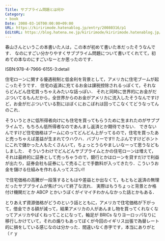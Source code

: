 ```yaml
---
Title: サブプライム問題とは何か
Category:
- book
Date: 2008-03-16T00:00:00+09:00
URL: https://kiririmode.hatenablog.jp/entry/20080316/p1
EditURL: https://blog.hatena.ne.jp/kiririmode/kiririmode.hatenablog.jp/atom/entry/8454420450078215287
---
```



春山さんというこの本書いた人は，この本が初めて書いた本だったそうなんです．
なのにすごい分かりやすくサブプライム問題について書いてくれてて，初めての本なのにすごいなーとか思ったのです．

ISBN:978-4-7966-6155-3:detail

住宅ローンに関する優遇税制と低金利を背景として，アメリカに住宅ブームが起こったそうです．
住宅の返済に充てるお金は課税控除されるっぽくて，それならどんどん住宅買っちゃえみたいな話っぽい．
それと同時に世界的にお金がだぶついてるもんだから，全世界からのお金がアメリカに流入したそうなんですけど，お金がだぶついている割にはぼくにおこぼれは回ってこなくてどうなってんのこれ．


そういうときに低所得者向けにも住宅を買ってもらうために生まれたのがサブプライムで，もちろん低所得者なのであんまし返済とか期待できない．
できないんですけど住宅価格はブームにのってどんどん上がってるので，住宅を買ったあと売っちゃえば差益が生まれてウハウハ．バブリーです!!
たぶんですけどホントにこれで儲かった人もたくさんいて，ちょっとうらやましいなーって思うなどもしました．
そういうわけでどんどんサブプライムとかの住宅ローンは増えて，それは最終的に証券として売っちゃうので，銀行とかはローンを貸すだけで利益が出たり，証券会社も証券にして売ることで手数料が入ってきたり．こういうお金を儲ける仕組みを作れる人ってスゴい!!


で住宅価格の高騰が一段落するともはや差益とか出なくて，もともと返済の無理だったサブプライムが焦げついて終了な流れ．
実際はもうちょっと背景とか格付け機関だとか ABCP とかいうぼくがイマイチわかんなかった話とかもある．


とりあえず資源価格がどうのという話とともに，アメリカで住宅価格が下がって，借金できる額が減って，結果アメリカの人があんまし物を買ってくれなくなってアメリカやばくねってことになって，軸足が BRICs なりヨーロッパなりに移行しかけていて，それの煽りもあってぼくが今回のイギリス出張で為替レート的に損をしている感じなのは分かった．間違いなく赤字です，本当にありがと（ｒｙ

